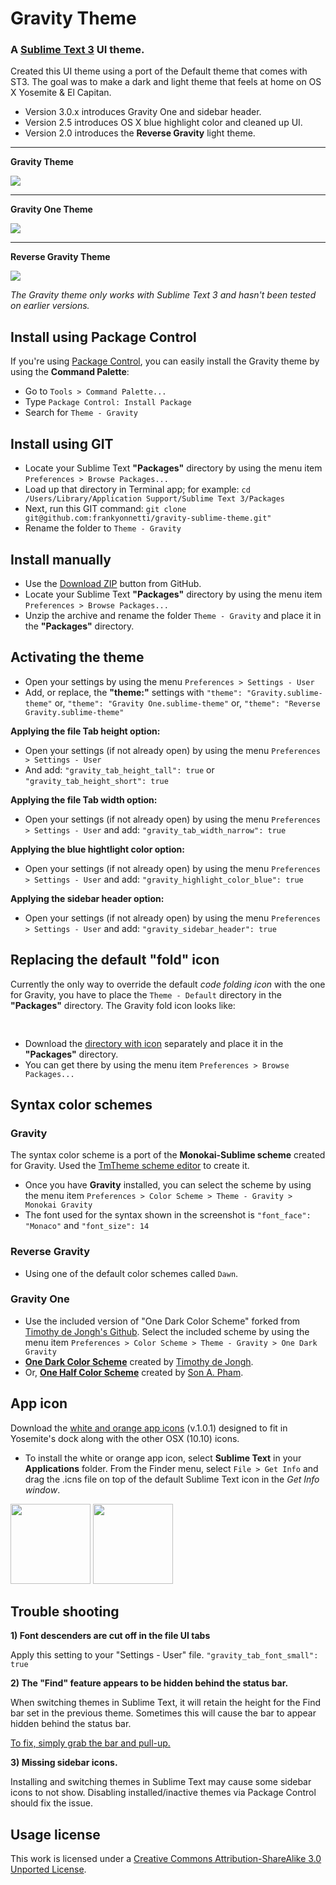 # Gravity Theme

### A [Sublime Text 3](http://www.sublimetext.com/3) UI theme.

Created this UI theme using a port of the Default theme that comes with ST3. The goal was to make a dark and light theme that feels at home on OS X Yosemite & El Capitan.

* Version 3.0.x introduces Gravity One and sidebar header.
* Version 2.5 introduces OS X blue highlight color and cleaned up UI.
* Version 2.0 introduces the **Reverse Gravity** light theme.

---

**Gravity Theme**

<img src="https://s3.amazonaws.com/yonnetti-sublime/gravity/screen-shots/gravity_3.0.2.png">

---

**Gravity One Theme**

<img src="https://s3.amazonaws.com/yonnetti-sublime/gravity/screen-shots/gravity_one_3.0.2.png">

---

**Reverse Gravity Theme**

<img src="https://s3.amazonaws.com/yonnetti-sublime/gravity/screen-shots/reverse_gravity_3.0.2.png">


_The Gravity theme only works with Sublime Text 3 and hasn't been tested on earlier versions._

## Install using Package Control

If you're using [Package Control](https://sublime.wbond.net), you can easily install the Gravity theme by using the **Command Palette**:

* Go to `Tools > Command Palette...`
* Type `Package Control: Install Package`
* Search for `Theme - Gravity`


## Install using GIT

* Locate your Sublime Text **"Packages"** directory by using the menu item `Preferences > Browse Packages...`
* Load up that directory in Terminal app; for example: `cd /Users/Library/Application Support/Sublime Text 3/Packages`
* Next, run this GIT command: `git clone git@github.com:frankyonnetti/gravity-sublime-theme.git"`
* Rename the folder to `Theme - Gravity`


## Install manually

* Use the [Download ZIP](https://github.com/frankyonnetti/gravity-sublime-theme/archive/master.zip) button from GitHub.
* Locate your Sublime Text **"Packages"** directory by using the menu item `Preferences > Browse Packages...`
* Unzip the archive and rename the folder `Theme - Gravity` and place it in the **"Packages"** directory.


## Activating the theme

* Open your settings by using the menu `Preferences > Settings - User`
* Add, or replace, the **"theme:"** settings with
`"theme": "Gravity.sublime-theme"` or,
`"theme": "Gravity One.sublime-theme"` or,
`"theme": "Reverse Gravity.sublime-theme"`


**Applying the file Tab height option:**

* Open your settings (if not already open) by using the menu `Preferences > Settings - User`
* And add:
`"gravity_tab_height_tall": true` or `"gravity_tab_height_short": true`

**Applying the file Tab width option:**

* Open your settings (if not already open) by using the menu `Preferences > Settings - User` and add:
`"gravity_tab_width_narrow": true`

**Applying the blue hightlight color option:**

* Open your settings (if not already open) by using the menu `Preferences > Settings - User` and add:
`"gravity_highlight_color_blue": true`

**Applying the sidebar header option:**

* Open your settings (if not already open) by using the menu `Preferences > Settings - User` and add:
`"gravity_sidebar_header": true`

## Replacing the default "fold" icon

Currently the only way to override the default *code folding icon* with the one for Gravity, you have to place the `Theme - Default` directory in the **"Packages"** directory. The Gravity fold icon looks like:

<img src="https://s3.amazonaws.com/yonnetti-sublime/gravity/icons/fold%402x.png" width="16" height="16">

* Download the [directory with icon](http://bit.ly/2812iC5) separately and place it in the **"Packages"** directory.
* You can get there by using the menu item `Preferences > Browse Packages...`


## Syntax color schemes

### Gravity

The syntax color scheme is a port of the **Monokai-Sublime scheme** created for Gravity. Used the [TmTheme scheme editor](http://tmtheme-editor.herokuapp.com) to create it.

* Once you have **Gravity** installed, you can select the scheme by using the menu item `Preferences > Color Scheme > Theme - Gravity > Monokai Gravity`
* The font used for the syntax shown in the screenshot is `"font_face": "Monaco"` and `"font_size": 14`


### Reverse Gravity

* Using one of the default color schemes called `Dawn`.


### Gravity One

* Use the included version of "One Dark Color Scheme" forked from [Timothy de Jongh's Github](https://github.com/IceTimux). Select the included scheme by using the menu item `Preferences > Color Scheme > Theme - Gravity > One Dark Gravity`
* **[One Dark Color Scheme](https://packagecontrol.io/packages/One%20Dark%20Color%20Scheme)** created by [Timothy de Jongh](https://github.com/IceTimux).
* Or, **[One Half Color Scheme](https://packagecontrol.io/packages/One%20Half%20Color%20Schemes)** created by [Son A. Pham](https://github.com/sonph).


## App icon

Download the [white and orange app icons](http://bit.ly/1s1CbKG) (v.1.0.1) designed to fit in Yosemite's dock along with the other OSX (10.10) icons.

* To install the white or orange app icon, select **Sublime Text** in your **Applications** folder. From the Finder menu, select `File > Get Info` and drag the .icns file on top of the default Sublime Text icon in the *Get Info window*.

<img src="https://s3.amazonaws.com/yonnetti-sublime/gravity/icons/app-icon-white-101.png" width="128" height="128"> <img src="https://s3.amazonaws.com/yonnetti-sublime/gravity/icons/app-icon-orange-101.png" width="128" height="128">


## Trouble shooting

**1) Font descenders are cut off in the file UI tabs**

Apply this setting to your "Settings - User" file.
`"gravity_tab_font_small": true`

**2) The "Find" feature appears to be hidden behind the status bar.**

When switching themes in Sublime Text, it will retain the height for the Find bar set in the previous theme. Sometimes this will cause the bar to appear hidden behind the status bar.

[To fix, simply grab the bar and pull-up.](https://github.com/frankyonnetti/gravity-sublime-theme/wiki/Theme-Trouble-Shooting)

**3) Missing sidebar icons.**

Installing and switching themes in Sublime Text may cause some sidebar icons to not show. Disabling installed/inactive themes via Package Control should fix the issue.


## Usage license

This work is licensed under a [Creative Commons Attribution-ShareAlike 3.0 Unported License](http://creativecommons.org/licenses/by-sa/3.0/).



